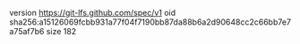 version https://git-lfs.github.com/spec/v1
oid sha256:a15126069fcbb931a77f04f7190bb87da88b6a2d90648cc2c66bb7e7a75af7b6
size 182
